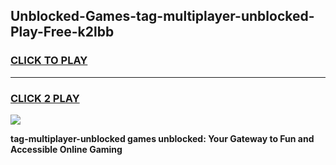 
## Unblocked-Games-tag-multiplayer-unblocked-Play-Free-k2lbb
<h3>
<a href="https://premium76.site?title=tag-multiplayer-unblocked&ref=23A">CLICK TO PLAY</a></h3>
<hr>

<h3>
<a href="https://premium76.site?title=tag-multiplayer-unblocked&ref=23A">CLICK 2 PLAY</a>
  
</h3>

<a href="https://premium76.site?title=tag-multiplayer-unblocked&ref=23A"><img src="https://clearcache.store/games.png"></a>


**tag-multiplayer-unblocked games unblocked: Your Gateway to Fun and Accessible Online Gaming**

